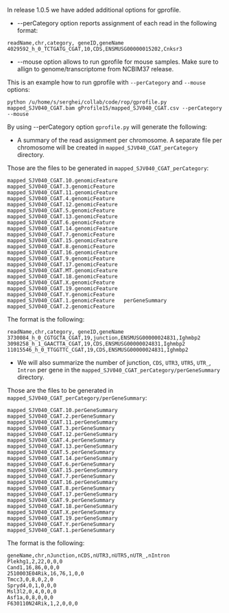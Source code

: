 In release 1.0.5 we have added additional options for gprofile. 

* --perCategory option reports assignment of each read in the following format:

```
readName,chr,category, geneID,geneName
4029592_h_0_TCTGATG_CGAT,10,CDS,ENSMUSG00000015202,Cnksr3
```

* --mouse option allows to run gprofile for mouse samples. Make sure to allign to genome/transcriptome from NCBIM37 release. 


This is an example how to run gprofile with `--perCategory` and `--mouse` options:

```
python /u/home/s/serghei/collab/code/rop/gprofile.py mapped_SJV040_CGAT.bam gProfile15/mapped_SJV040_CGAT.csv --perCategory --mouse
``` 

By using --perCategory option `gprofile.py` will generate the following:

* A summary of the read assignment per chromosome. A separate file per chromosome will be created in `mapped_SJV040_CGAT_perCategory` directory. 

Those are the files to be generated in `mapped_SJV040_CGAT_perCategory`:

```
mapped_SJV040_CGAT.10.genomicFeature  mapped_SJV040_CGAT.3.genomicFeature
mapped_SJV040_CGAT.11.genomicFeature  mapped_SJV040_CGAT.4.genomicFeature
mapped_SJV040_CGAT.12.genomicFeature  mapped_SJV040_CGAT.5.genomicFeature
mapped_SJV040_CGAT.13.genomicFeature  mapped_SJV040_CGAT.6.genomicFeature
mapped_SJV040_CGAT.14.genomicFeature  mapped_SJV040_CGAT.7.genomicFeature
mapped_SJV040_CGAT.15.genomicFeature  mapped_SJV040_CGAT.8.genomicFeature
mapped_SJV040_CGAT.16.genomicFeature  mapped_SJV040_CGAT.9.genomicFeature
mapped_SJV040_CGAT.17.genomicFeature  mapped_SJV040_CGAT.MT.genomicFeature
mapped_SJV040_CGAT.18.genomicFeature  mapped_SJV040_CGAT.X.genomicFeature
mapped_SJV040_CGAT.19.genomicFeature  mapped_SJV040_CGAT.Y.genomicFeature
mapped_SJV040_CGAT.1.genomicFeature   perGeneSummary
mapped_SJV040_CGAT.2.genomicFeature

```

The format is the following:

```
readName,chr,category, geneID,geneName
3730084_h_0_CGTGCTA_CGAT,19,junction,ENSMUSG00000024831,Ighmbp2
3098258_h_1_GAACTTA_CGAT,19,CDS,ENSMUSG00000024831,Ighmbp2
11015546_h_0_TTGGTTC_CGAT,19,CDS,ENSMUSG00000024831,Ighmbp2
```

* We will also summarize the number of junction, `CDS`, `UTR3`, `UTR5`, `UTR_`, `Intron` per gene in the `mapped_SJV040_CGAT_perCategory/perGeneSummary` directory. 

Those are the files to be generated in `mapped_SJV040_CGAT_perCategory/perGeneSummary`:

```
mapped_SJV040_CGAT.10.perGeneSummary  mapped_SJV040_CGAT.2.perGeneSummary
mapped_SJV040_CGAT.11.perGeneSummary  mapped_SJV040_CGAT.3.perGeneSummary
mapped_SJV040_CGAT.12.perGeneSummary  mapped_SJV040_CGAT.4.perGeneSummary
mapped_SJV040_CGAT.13.perGeneSummary  mapped_SJV040_CGAT.5.perGeneSummary
mapped_SJV040_CGAT.14.perGeneSummary  mapped_SJV040_CGAT.6.perGeneSummary
mapped_SJV040_CGAT.15.perGeneSummary  mapped_SJV040_CGAT.7.perGeneSummary
mapped_SJV040_CGAT.16.perGeneSummary  mapped_SJV040_CGAT.8.perGeneSummary
mapped_SJV040_CGAT.17.perGeneSummary  mapped_SJV040_CGAT.9.perGeneSummary
mapped_SJV040_CGAT.18.perGeneSummary  mapped_SJV040_CGAT.X.perGeneSummary
mapped_SJV040_CGAT.19.perGeneSummary  mapped_SJV040_CGAT.Y.perGeneSummary
mapped_SJV040_CGAT.1.perGeneSummary
```


The format is the following: 

```
geneName,chr,nJunction,nCDS,nUTR3,nUTR5,nUTR_,nIntron
Plekhg1,2,22,0,0,0
Cand1,16,86,0,0,0
2510003E04Rik,16,76,1,0,0
Tmcc3,0,8,0,2,0
Spryd4,0,1,0,0,0
Msl3l2,0,4,0,0,0
Asf1a,0,8,0,0,0
F630110N24Rik,1,2,0,0,0
```



